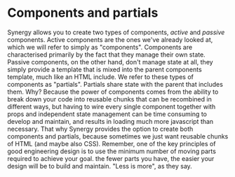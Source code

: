 # Components and partials

Synergy allows you to create two types of components, _active_ and _passive_ components. Active components are the ones we've already looked at, which we will refer to simply as "components". Components are characterised primarily by the fact that they manage their own state. Passive components, on the other hand, don't manage state at all, they simply provide a template that is mixed into the parent components template, much like an HTML include. We refer to these types of components as "partials". Partials share state with the parent that includes them. Why? Because the power of components comes from the ability to break down your code into reusable chunks that can be recombined in different ways, but having to wire every single component together with props and independent state management can be time consuming to develop and maintain, and results in loading much more javascript than necessary. That why Synergy provides the option to create both components and partials, because sometimes we just want reusable chunks of HTML (and maybe also CSS). Remember, one of the key principles of good engineering design is to use the minimum number of moving parts required to achieve your goal. the fewer parts you have, the easier your design will be to build and maintain. "Less is more", as they say.
